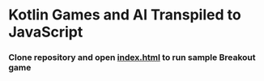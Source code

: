 # Kotlin Games and AI Transpiled to JavaScript

### Clone repository and open [index.html](src/test/index.html) to run sample Breakout game

  
